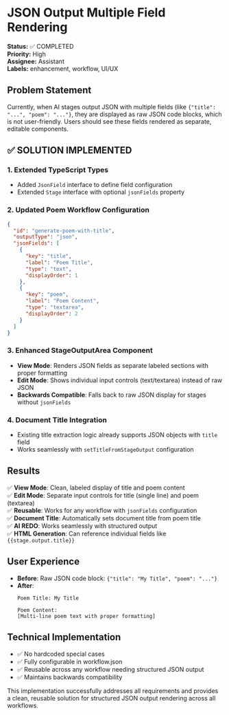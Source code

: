 # JSON Output Multiple Field Rendering

**Status:** ✅ COMPLETED  
**Priority:** High  
**Assignee:** Assistant  
**Labels:** enhancement, workflow, UI/UX

## Problem Statement

Currently, when AI stages output JSON with multiple fields (like `{"title": "...", "poem": "..."}`, they are displayed as raw JSON code blocks, which is not user-friendly. Users should see these fields rendered as separate, editable components.

## ✅ SOLUTION IMPLEMENTED

### 1. Extended TypeScript Types
- Added `JsonField` interface to define field configuration
- Extended `Stage` interface with optional `jsonFields` property

### 2. Updated Poem Workflow Configuration
```json
{
  "id": "generate-poem-with-title",
  "outputType": "json",
  "jsonFields": [
    {
      "key": "title",
      "label": "Poem Title",
      "type": "text",
      "displayOrder": 1
    },
    {
      "key": "poem",
      "label": "Poem Content", 
      "type": "textarea",
      "displayOrder": 2
    }
  ]
}
```

### 3. Enhanced StageOutputArea Component
- **View Mode**: Renders JSON fields as separate labeled sections with proper formatting
- **Edit Mode**: Shows individual input controls (text/textarea) instead of raw JSON
- **Backwards Compatible**: Falls back to raw JSON display for stages without `jsonFields`

### 4. Document Title Integration
- Existing title extraction logic already supports JSON objects with `title` field
- Works seamlessly with `setTitleFromStageOutput` configuration

## Results

✅ **View Mode**: Clean, labeled display of title and poem content  
✅ **Edit Mode**: Separate input controls for title (single line) and poem (textarea)  
✅ **Reusable**: Works for any workflow with `jsonFields` configuration  
✅ **Document Title**: Automatically sets document title from poem title  
✅ **AI REDO**: Works seamlessly with structured output  
✅ **HTML Generation**: Can reference individual fields like `{{stage.output.title}}`  

## User Experience

- **Before**: Raw JSON code block: `{"title": "My Title", "poem": "..."}`  
- **After**: 
  ```
  Poem Title: My Title
  
  Poem Content:
  [Multi-line poem text with proper formatting]
  ```

## Technical Implementation

- ✅ No hardcoded special cases
- ✅ Fully configurable in workflow.json  
- ✅ Reusable across any workflow needing structured JSON output
- ✅ Maintains backwards compatibility

This implementation successfully addresses all requirements and provides a clean, reusable solution for structured JSON output rendering across all workflows. 